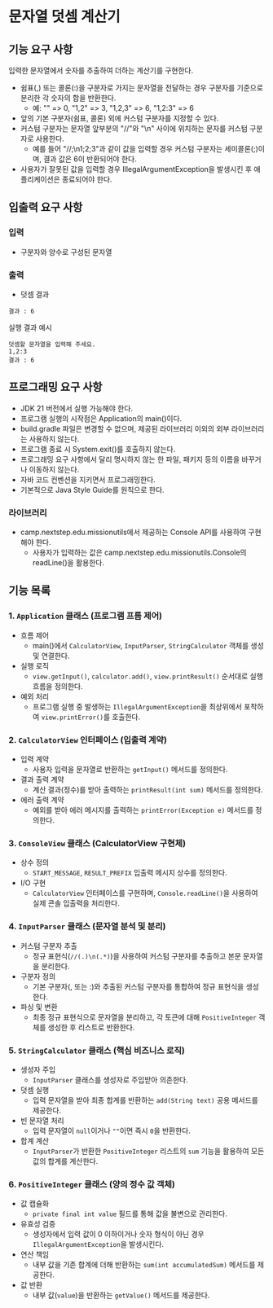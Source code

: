 # 문자열 덧셈 계산기

## 기능 요구 사항

입력한 문자열에서 숫자를 추출하여 더하는 계산기를 구현한다.

- 쉼표(,) 또는 콜론(:)을 구분자로 가지는 문자열을 전달하는 경우 구분자를 기준으로 분리한 각 숫자의 합을 반환한다.
  -  예: "" => 0, "1,2" => 3, "1,2,3" => 6, "1,2:3" => 6 
- 앞의 기본 구분자(쉼표, 콜론) 외에 커스텀 구분자를 지정할 수 있다.
- 커스텀 구분자는 문자열 앞부분의 "//"와 "\n" 사이에 위치하는 문자를 커스텀 구분자로 사용한다.
  - 예를 들어 "//;\n1;2;3"과 같이 값을 입력할 경우 커스텀 구분자는 세미콜론(;)이며, 결과 값은 6이 반환되어야 한다.
- 사용자가 잘못된 값을 입력할 경우 IllegalArgumentException을 발생시킨 후 애플리케이션은 종료되어야 한다.


## 입출력 요구 사항

### 입력

- 구분자와 양수로 구성된 문자열


### 출력

- 덧셈 결과
``` 
결과 : 6
```

실행 결과 예시
```
덧셈할 문자열을 입력해 주세요.
1,2:3
결과 : 6
```


## 프로그래밍 요구 사항

- JDK 21 버전에서 실행 가능해야 한다.
- 프로그램 실행의 시작점은 Application의 main()이다.
- build.gradle 파일은 변경할 수 없으며, 제공된 라이브러리 이외의 외부 라이브러리는 사용하지 않는다.
- 프로그램 종료 시 System.exit()를 호출하지 않는다.
- 프로그래밍 요구 사항에서 달리 명시하지 않는 한 파일, 패키지 등의 이름을 바꾸거나 이동하지 않는다.
- 자바 코드 컨벤션을 지키면서 프로그래밍한다.
- 기본적으로 Java Style Guide를 원칙으로 한다.

### 라이브러리 
- camp.nextstep.edu.missionutils에서 제공하는 Console API를 사용하여 구현해야 한다.
  -  사용자가 입력하는 값은 camp.nextstep.edu.missionutils.Console의 readLine()을 활용한다.

## 기능 목록

### 1. `Application` 클래스 (프로그램 프름 제어)

- 흐름 제어
  - main()에서 `CalculatorView`, `InputParser`, `StringCalculator` 객체를 생성 및 연결한다.	
- 실행 로직
  - `view.getInput()`, `calculator.add()`, `view.printResult()` 순서대로 실행 흐름을 정의한다.	
- 예외 처리
  - 프로그램 실행 중 발생하는 `IllegalArgumentException`을 최상위에서 포착하여 `view.printError()`를 호출한다.
 
### 2. `CalculatorView` 인터페이스 (입출력 계약)

- 입력 계약
  -  사용자 입력을 문자열로 반환하는 `getInput()` 메서드를 정의한다.	
- 결과 출력 계약
  - 계산 결과(정수)를 받아 출력하는 `printResult(int sum)` 메서드를 정의한다.	
- 에러 출력 계약
  - 예외를 받아 에러 메시지를 출력하는 `printError(Exception e)` 메서드를 정의한다.

### 3. `ConsoleView` 클래스 (CalculatorView 구현체)

- 상수 정의
  - `START_MESSAGE`, `RESULT_PREFIX` 입출력 메시지 상수를 정의한다.	
- I/O 구현
  - `CalculatorView` 인터페이스를 구현하며, `Console.readLine()`을 사용하여 실제 콘솔 입출력을 처리한다.
 
### 4. `InputParser` 클래스 (문자열 분석 및 분리)

- 커스텀 구분자 추출
  - 정규 표현식(`//(.)\n(.*)`)을 사용하여 커스텀 구분자를 추출하고 본문 문자열을 분리한다.	
- 구분자 정의
  - 기본 구분자(, 또는 :)와 추출된 커스텀 구분자를 통합하여 정규 표현식을 생성한다.
- 파싱 및 변환
  - 최종 정규 표현식으로 문자열을 분리하고, 각 토큰에 대해 `PositiveInteger` 객체를 생성한 후 리스트로 반환한다.

### 5. `StringCalculator` 클래스 (핵심 비즈니스 로직)

- 생성자 주입
  - `InputParser` 클래스를 생성자로 주입받아 의존한다.	
- 덧셈 실행
  - 입력 문자열을 받아 최종 합계를 반환하는 `add(String text)` 공용 메서드를 제공한다.	
- 빈 문자열 처리
  - 입력 문자열이 `null`이거나 `""`이면 즉시 `0`을 반환한다.	
- 합계 계산
  - `InputParser`가 반환한 `PositiveInteger` 리스트의 `sum` 기능을 활용하여 모든 값의 합계를 계산한다.
    
### 6. `PositiveInteger` 클래스 (양의 정수 값 객체)

- 값 캡슐화
  - `private final int value` 필드를 통해 값을 불변으로 관리한다.	
- 유효성 검증
  - 생성자에서 입력 값이 0 이하이거나 숫자 형식이 아닌 경우 `IllegalArgumentException`을 발생시킨다.	
- 연산 책임
  - 내부 값을 기존 합계에 더해 반환하는 `sum(int accumulatedSum)` 메서드를 제공한다.	
- 값 반환
  - 내부 값(`value`)을 반환하는 `getValue()` 메서드를 제공한다.




